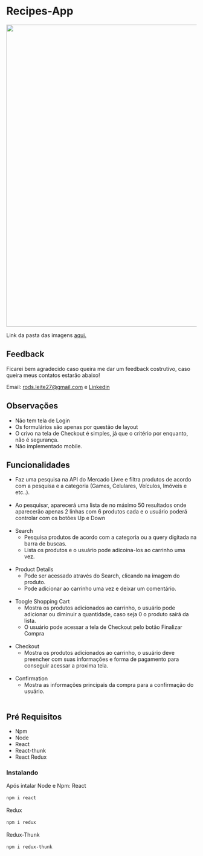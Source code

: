 # Recipes-App
<img align ="center" src="/src/img/app-image-1.png" width="800" />

Link da pasta das imagens <a href="https://github.com/Rods27/frontend-online-store/tree/master/src/img/app-images/">aqui.</a>

## Feedback 

Ficarei bem agradecido caso queira me dar um feedback costrutivo, caso queira meus contatos estarão abaixo!

Email: rods.leite27@gmail.com e <a href="https://linkedin.com/in/rodrigoleite27">Linkedin</a>

## Observações

<ul>
  <li>Não tem tela de Login</li>
  <li>Os formulários são apenas por questão de layout</li>
  <li>O crivo na tela de Checkout é simples, já que o critério por enquanto, não é segurança.</li>
  <li>Não implementado mobile.</li>
</ul>

## Funcionalidades

<ul>
  <li>Faz uma pesquisa na API do Mercado Livre e filtra produtos de acordo com a pesquisa e a categoria (Games, Celulares, Veículos, Imóveis e etc..).</li><br>
  <li>Ao pesquisar, aparecerá uma lista de no máximo 50 resultados onde aparecerão apenas 2 linhas com 6 produtos cada e o usuário poderá controlar com os botões Up e Down</li><br>
  <li>Search
    <ul>
      <li>Pesquisa produtos de acordo com a categoria ou a query digitada na barra de buscas.</li>  
      <li>Lista os produtos e o usuário pode adicoina-los ao carrinho uma vez.</li> 
    </ul><br>
  </li>
  
  <li>Product Details
    <ul>
      <li>Pode ser acessado através do Search, clicando na imagem do produto.</li>  
      <li>Pode adicionar ao carrinho uma vez e deixar um comentário.</li> 
    </ul><br>
  </li>
  
  <li>Toogle Shopping Cart
    <ul>
      <li>Mostra os produtos adicionados ao carrinho, o usuário pode adicionar ou diminuir a quantidade, caso seja 0 o produto saírá da lista.</li>  
      <li>O usuário pode acessar a tela de Checkout pelo botão Finalizar Compra</li> 
    </ul><br>
  
   <li>Checkout
    <ul>
      <li>
        Mostra os produtos adicionados ao carrinho, o usuário deve preencher com suas informações e forma de pagamento para conseguir acessar a proxima tela.           </li>  
    </ul><br>
  </li>
  
   <li>Confirmation
    <ul>
      <li>Mostra as informações principais da compra para a confirmação do usuário.</li>  
    </ul><br>
  </li>
</ul>

## Pré Requisitos
<ul>
  <li>Npm</li>
  <li>Node</li>
  <li>React</li>
  <li>React-thunk</li>
  <li>React Redux</li>
</ul>

### Instalando
Após intalar Node e Npm: 
React<br><br>
`npm i react`<br><br>
Redux<br><br>
`npm i redux`<br><br>
Redux-Thunk<br><br>
`npm i redux-thunk`<br><br>
